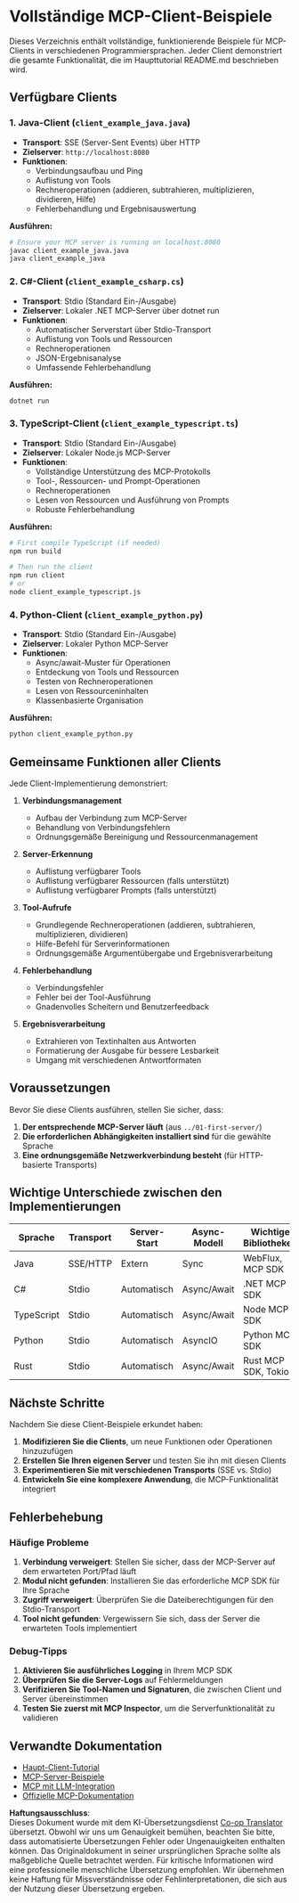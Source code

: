 <!--
CO_OP_TRANSLATOR_METADATA:
{
  "original_hash": "8358c13b5b6877e475674697cdc1a904",
  "translation_date": "2025-08-11T11:12:45+00:00",
  "source_file": "03-GettingStarted/02-client/complete_examples.md",
  "language_code": "de"
}
-->
# Vollständige MCP-Client-Beispiele

Dieses Verzeichnis enthält vollständige, funktionierende Beispiele für MCP-Clients in verschiedenen Programmiersprachen. Jeder Client demonstriert die gesamte Funktionalität, die im Haupttutorial README.md beschrieben wird.

## Verfügbare Clients

### 1. Java-Client (`client_example_java.java`)

- **Transport**: SSE (Server-Sent Events) über HTTP
- **Zielserver**: `http://localhost:8080`
- **Funktionen**:
  - Verbindungsaufbau und Ping
  - Auflistung von Tools
  - Rechneroperationen (addieren, subtrahieren, multiplizieren, dividieren, Hilfe)
  - Fehlerbehandlung und Ergebnisauswertung

**Ausführen:**

```bash
# Ensure your MCP server is running on localhost:8080
javac client_example_java.java
java client_example_java
```

### 2. C#-Client (`client_example_csharp.cs`)

- **Transport**: Stdio (Standard Ein-/Ausgabe)
- **Zielserver**: Lokaler .NET MCP-Server über dotnet run
- **Funktionen**:
  - Automatischer Serverstart über Stdio-Transport
  - Auflistung von Tools und Ressourcen
  - Rechneroperationen
  - JSON-Ergebnisanalyse
  - Umfassende Fehlerbehandlung

**Ausführen:**

```bash
dotnet run
```

### 3. TypeScript-Client (`client_example_typescript.ts`)

- **Transport**: Stdio (Standard Ein-/Ausgabe)
- **Zielserver**: Lokaler Node.js MCP-Server
- **Funktionen**:
  - Vollständige Unterstützung des MCP-Protokolls
  - Tool-, Ressourcen- und Prompt-Operationen
  - Rechneroperationen
  - Lesen von Ressourcen und Ausführung von Prompts
  - Robuste Fehlerbehandlung

**Ausführen:**

```bash
# First compile TypeScript (if needed)
npm run build

# Then run the client
npm run client
# or
node client_example_typescript.js
```

### 4. Python-Client (`client_example_python.py`)

- **Transport**: Stdio (Standard Ein-/Ausgabe)  
- **Zielserver**: Lokaler Python MCP-Server
- **Funktionen**:
  - Async/await-Muster für Operationen
  - Entdeckung von Tools und Ressourcen
  - Testen von Rechneroperationen
  - Lesen von Ressourceninhalten
  - Klassenbasierte Organisation

**Ausführen:**

```bash
python client_example_python.py
```

## Gemeinsame Funktionen aller Clients

Jede Client-Implementierung demonstriert:

1. **Verbindungsmanagement**
   - Aufbau der Verbindung zum MCP-Server
   - Behandlung von Verbindungsfehlern
   - Ordnungsgemäße Bereinigung und Ressourcenmanagement

2. **Server-Erkennung**
   - Auflistung verfügbarer Tools
   - Auflistung verfügbarer Ressourcen (falls unterstützt)
   - Auflistung verfügbarer Prompts (falls unterstützt)

3. **Tool-Aufrufe**
   - Grundlegende Rechneroperationen (addieren, subtrahieren, multiplizieren, dividieren)
   - Hilfe-Befehl für Serverinformationen
   - Ordnungsgemäße Argumentübergabe und Ergebnisverarbeitung

4. **Fehlerbehandlung**
   - Verbindungsfehler
   - Fehler bei der Tool-Ausführung
   - Gnadenvolles Scheitern und Benutzerfeedback

5. **Ergebnisverarbeitung**
   - Extrahieren von Textinhalten aus Antworten
   - Formatierung der Ausgabe für bessere Lesbarkeit
   - Umgang mit verschiedenen Antwortformaten

## Voraussetzungen

Bevor Sie diese Clients ausführen, stellen Sie sicher, dass:

1. **Der entsprechende MCP-Server läuft** (aus `../01-first-server/`)
2. **Die erforderlichen Abhängigkeiten installiert sind** für die gewählte Sprache
3. **Eine ordnungsgemäße Netzwerkverbindung besteht** (für HTTP-basierte Transports)

## Wichtige Unterschiede zwischen den Implementierungen

| Sprache    | Transport | Server-Start   | Async-Modell | Wichtige Bibliotheken |
|------------|-----------|----------------|--------------|------------------------|
| Java       | SSE/HTTP  | Extern         | Sync         | WebFlux, MCP SDK      |
| C#         | Stdio     | Automatisch    | Async/Await  | .NET MCP SDK          |
| TypeScript | Stdio     | Automatisch    | Async/Await  | Node MCP SDK          |
| Python     | Stdio     | Automatisch    | AsyncIO      | Python MCP SDK        |
| Rust       | Stdio     | Automatisch    | Async/Await  | Rust MCP SDK, Tokio   |

## Nächste Schritte

Nachdem Sie diese Client-Beispiele erkundet haben:

1. **Modifizieren Sie die Clients**, um neue Funktionen oder Operationen hinzuzufügen
2. **Erstellen Sie Ihren eigenen Server** und testen Sie ihn mit diesen Clients
3. **Experimentieren Sie mit verschiedenen Transports** (SSE vs. Stdio)
4. **Entwickeln Sie eine komplexere Anwendung**, die MCP-Funktionalität integriert

## Fehlerbehebung

### Häufige Probleme

1. **Verbindung verweigert**: Stellen Sie sicher, dass der MCP-Server auf dem erwarteten Port/Pfad läuft
2. **Modul nicht gefunden**: Installieren Sie das erforderliche MCP SDK für Ihre Sprache
3. **Zugriff verweigert**: Überprüfen Sie die Dateiberechtigungen für den Stdio-Transport
4. **Tool nicht gefunden**: Vergewissern Sie sich, dass der Server die erwarteten Tools implementiert

### Debug-Tipps

1. **Aktivieren Sie ausführliches Logging** in Ihrem MCP SDK
2. **Überprüfen Sie die Server-Logs** auf Fehlermeldungen
3. **Verifizieren Sie Tool-Namen und Signaturen**, die zwischen Client und Server übereinstimmen
4. **Testen Sie zuerst mit MCP Inspector**, um die Serverfunktionalität zu validieren

## Verwandte Dokumentation

- [Haupt-Client-Tutorial](./README.md)
- [MCP-Server-Beispiele](../../../../03-GettingStarted/01-first-server)
- [MCP mit LLM-Integration](../../../../03-GettingStarted/03-llm-client)
- [Offizielle MCP-Dokumentation](https://modelcontextprotocol.io/)

**Haftungsausschluss**:  
Dieses Dokument wurde mit dem KI-Übersetzungsdienst [Co-op Translator](https://github.com/Azure/co-op-translator) übersetzt. Obwohl wir uns um Genauigkeit bemühen, beachten Sie bitte, dass automatisierte Übersetzungen Fehler oder Ungenauigkeiten enthalten können. Das Originaldokument in seiner ursprünglichen Sprache sollte als maßgebliche Quelle betrachtet werden. Für kritische Informationen wird eine professionelle menschliche Übersetzung empfohlen. Wir übernehmen keine Haftung für Missverständnisse oder Fehlinterpretationen, die sich aus der Nutzung dieser Übersetzung ergeben.